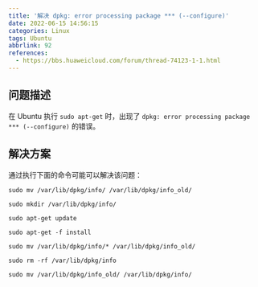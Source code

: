 ```yaml
---
title: '解决 dpkg: error processing package *** (--configure)'
date: 2022-06-15 14:56:15
categories: Linux
tags: Ubuntu
abbrlink: 92
references:
  - https://bbs.huaweicloud.com/forum/thread-74123-1-1.html
---
```

## 问题描述

在 Ubuntu 执行 `sudo apt-get` 时，出现了 `dpkg: error processing package *** (--configure)` 的错误。

## 解决方案

通过执行下面的命令可能可以解决该问题：

```
sudo mv /var/lib/dpkg/info/ /var/lib/dpkg/info_old/

sudo mkdir /var/lib/dpkg/info/

sudo apt-get update

sudo apt-get -f install

sudo mv /var/lib/dpkg/info/* /var/lib/dpkg/info_old/

sudo rm -rf /var/lib/dpkg/info

sudo mv /var/lib/dpkg/info_old/ /var/lib/dpkg/info/
```
